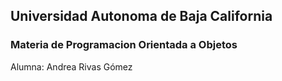 <h2>Universidad Autonoma de Baja California</h2>
<h3>Materia de Programacion Orientada a Objetos</h3>
<div> Alumna: Andrea Rivas Gómez </div>
